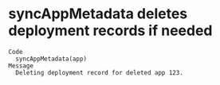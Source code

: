 # syncAppMetadata deletes deployment records if needed

    Code
      syncAppMetadata(app)
    Message
      Deleting deployment record for deleted app 123.


